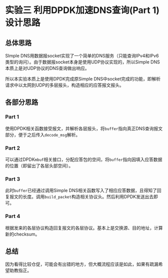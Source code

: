 # 实验三 利用DPDK加速DNS查询(Part 1) 设计思路

## 总体思路

SImple DNS用数据报socket实现了一个简单的DNS服务（只能查询IPv4和IPv6类型的询问）。由于数据报socket本身是使用UDP协议实现的，所以Simple DNS本质上是对UDP协议的DNS查询做出响应。

所以本实验本质上是使用DPDK完成原Simple DNS中socket完成的功能，即解析请求中以太网到UDP的多层报头，构造相应的应答报文报头。

## 各部分思路

### Part 1

使用DPDK相关函数接受报文，并解析各层报头，将`buffer`指向真正DNS查询报文部分，便于之后传入`decode_msg`解析。

### Part 2

可以通过DPDK`mbuf`相关接口，分配应答包的空间，将`buffer`指向因填入应答数据的位置（即留出了各层头部空间）。

### Part 3

此时`buffer`已经通过调用Simple DNS相关函数写入了相应应答数据，且得知了回复报文的长度。调用`build_packet`构造相关协议头。然后利用DPDK发送出去即可。

### Part 4

根据发来的各层协议构造回复报文的各层协议。基本上是交换源、目的地址，计算新的checksum。

## 总结

因为看得比较仓促，可能会有出错的地方，但大概流程应该是如此，如果有疏漏希望助教指正。